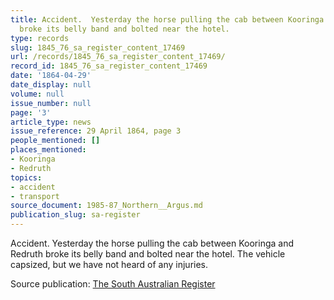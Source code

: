 ```yaml
---
title: Accident.  Yesterday the horse pulling the cab between Kooringa and Redruth
  broke its belly band and bolted near the hotel.
type: records
slug: 1845_76_sa_register_content_17469
url: /records/1845_76_sa_register_content_17469/
record_id: 1845_76_sa_register_content_17469
date: '1864-04-29'
date_display: null
volume: null
issue_number: null
page: '3'
article_type: news
issue_reference: 29 April 1864, page 3
people_mentioned: []
places_mentioned:
- Kooringa
- Redruth
topics:
- accident
- transport
source_document: 1985-87_Northern__Argus.md
publication_slug: sa-register
---
```


Accident.  Yesterday the horse pulling the cab between Kooringa and Redruth broke its belly band and bolted near the hotel.  The vehicle capsized, but we have not heard of any injuries.

Source publication: [The South Australian Register](/publications/sa-register/)
